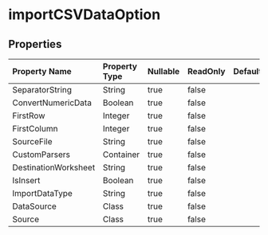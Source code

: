 # **importCSVDataOption**

 

## **Properties**

| Property Name | Property Type | Nullable |  ReadOnly | DefaultValue | Description | 
| :- | :- | :- |:- |  :- | :- |
|SeparatorString|String|true|false |  ||
|ConvertNumericData|Boolean|true|false |  ||
|FirstRow|Integer|true|false |  ||
|FirstColumn|Integer|true|false |  ||
|SourceFile|String|true|false |  ||
|CustomParsers|Container|true|false |  ||
|DestinationWorksheet|String|true|false |  ||
|IsInsert|Boolean|true|false |  ||
|ImportDataType|String|true|false |  ||
|DataSource|Class|true|false |  ||
|Source|Class|true|false |  ||

